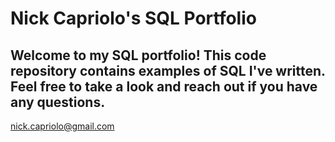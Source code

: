 # Nick Capriolo's SQL Portfolio


## Welcome to my SQL portfolio! This code repository contains examples of SQL I've written. Feel free to take a look and reach out if you have any questions.
nick.capriolo@gmail.com
